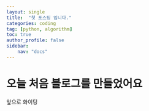 ```yaml
---
layout: single
title:  "첫 포스팅 입니다."
categories: coding
tag: [python, algorithm]
toc: true
author_profile: false
sidebar:
    nav: "docs"
---
```


# 오늘 처음 블로그를 만들었어요

앞으로 화이팅
